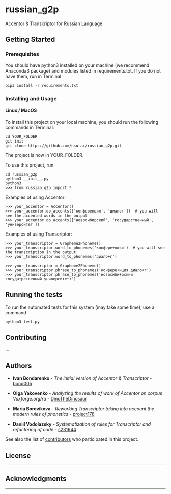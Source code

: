 # russian_g2p
Accentor & Transcriptor for Russian Language

## Getting Started

### Prerequisites

You should have python3 installed on your machine (we recommend Anaconda3 package) and modules listed in requirements.txt. If you do not have them, run in Terminal

```
pip3 install -r requirements.txt
```

### Installing and Usage

#### Linux / MacOS
To install this project on your local machine, you should run the following commands in Terminal:

```
cd YOUR_FOLDER
git init
git clone https://github.com/nsu-ai/russian_g2p.git
```

The project is now in YOUR_FOLDER.

To use this project, run
```
cd russian_g2p
python3 __init__.py
python3
>>> from russian_g2p import *
```

Examples of using Accentor:

```
>>> your_accentor = Accentor()
>>> your_accentor.do_accents(['конференция', 'диалог'])  # you will see the accented words in the output
>>> your_accentor.do_accents(['новосибирский', 'государственный', 'университет'])

```

Examples of using Transcriptor:

```
>>> your_transcriptor = Grapheme2Phoneme()
>>> your_transcriptor.word_to_phonemes('конфере+нция')  # you will see the transcription in the output
>>> your_transcriptor.word_to_phonemes('диало+г')
```

```
>>> your_transcriptor = Grapheme2Phoneme()
>>> your_transcriptor.phrase_to_phonemes('конфере+нция диало+г')
>>> your_transcriptor.phrase_to_phonemes('новосиби+рский госуда+рственный университе+т')
```


## Running the tests

To run the automated tests for this system (may take some time), use a command

```
python3 test.py
```

## Contributing

...

## Authors

* **Ivan Bondarenko** - *The initial version of Accentor & Transcriptor* - [bond005](https://github.com/bond005)

* **Olga Yakovenko** - *Analyzing the results of work of Accentor on corpus Voxforge.org/ru* - [DinoTheDinosaur](https://github.com/DinoTheDinosaur)

* **Maria Borovikova** - *Reworking Transcriptor taking into account the modern rules of phonetics* - [project178](https://github.com/project178)

* **Daniil Vodolazsky** - *Systematization of rules for Transcriptor and refactoring of code* - [s231644](https://github.com/s231644)

See also the list of [contributors](https://github.com/nsu-ai/russian_g2p/contributors) who participated in this project.

## License

---

## Acknowledgments

---
